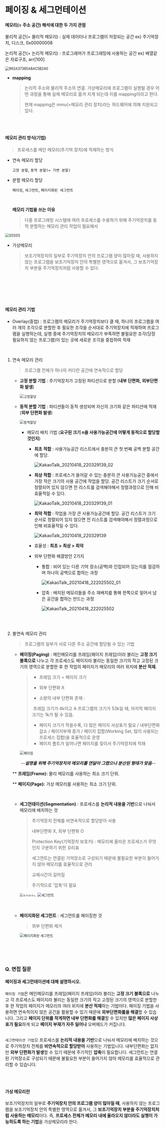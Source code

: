 # 페이징 & 세그먼테이션



#### 메모리(= 주소 공간) 해석에 대한 두 가지 관점

물리적 공간(= 물리적 메모리) : 실제 데이터나 프로그램이 저장되는 공간  ex) 주기억장치, 디스크, 0x00000008

논리적 공간(= 논리적 메모리) : 프로그래머가 프로그래밍에 사용하는 공간  ex) 배열같은 자료구조, arr[100]

<img src="https://user-images.githubusercontent.com/24764210/115153204-b321f480-a0af-11eb-9f07-0af4a2edff86.png" alt="992A37385A8AC5B240" style="zoom:80%;" />

- **mapping** 

  > 논리적 주소와 물리적 주소의 연결. 가상메모리에 프로그램이 실행될 경우 어떤 과정을 통해 실제 메모리로 옮겨 지게 되는데 이를 mapping이라고 한다.
  >
  > 현재 mapping은 mmu(=메모리 관리 장치)라는 하드웨어에 의해 지원되고 있다.

<br>

<br>

#### 메모리 관리 방식(기법)

> 프로세스를 메인 메모리(주기억 장치)에 적재하는 방식

- 연속 메모리 할당

  `고정 분할`, `동적 분할(= 가변 분할)` 

- 분할 메모리 할당 

  `페이징`, `세그먼트`, `페이지화된 세그먼트` 
  
	<br>

	**메모리 기법을 쓰는 이유**
	
	> 다중 프로그래밍 시스템에 여러 프로세스를 수용하기 위해 주기억장치를 동적 분할하는 메모리 관리 작업이 필요해서

<img src="https://user-images.githubusercontent.com/24764210/115152853-ec596500-a0ad-11eb-8b39-3ca232fef41a.PNG" alt="SSSSS" style="zoom: 80%;" />

- 가상메모리

  > 보조기억장치의 일부로 주기억장치 안의 프로그램 양이 많아질 때, 사용하지 않는 프로그램을 보조기억장치 안의 특별한 영역으로 옮겨서, 그 보조기억장치 부분을 주기억장치처럼 사용할 수 있다.

​         <br>   <br>

<br>

<br>

#### 메모리 관리 기법

- Overlay(중첩) : 프로그램의 메모리가 주기억장치보다 클 때, 하나의 프로그램을 여러 개의 조각으로 분할한 후 필요한 조각을 순서대로 주기억장치에 적재하여 프로그램을 실행하는데, 실행 중에 주기억장치의 메모리가 부족하면 불필요한 조각(당장 필요하지 않는 프로그램)이 있는 곳에 새로운 조각을 중첩하여 적재

  <br>

1. 연속 메모리 관리

   > 프로그램 전체가 하나의 커다란 공간에 연속적으로 할당

   - **고정 분할 기법** : 주기억장치가 고정된 파티션으로 분할 (**내부 단편화, 외부단편화 발생**)

     <img src="https://user-images.githubusercontent.com/24764210/115146194-70045900-a090-11eb-9d9f-fa0759c00fc0.PNG" alt="고정할당" style="zoom:80%;" />

   - **동적 분할 기법** : 파티션들이 동적 생성되며 자신의 크기와 같은 파티션에 적재 (**외부 단편화 발생**)

     <img src="https://user-images.githubusercontent.com/24764210/115146211-7e527500-a090-11eb-9e4c-1465f8e5166a.PNG" alt="동적할당" style="zoom:80%;" />
     
     - 메모리 배치 기법 (**요구된 크기 n을 사용가능공간에 어떻게 동적으로 할당할 것인지**)
     
       - **최초 적합** : 사용가능공간 리스트에서 충분히 큰 첫 번째 공백 분할 공간에 할당.
     
         ![KakaoTalk_20210418_220329139_02](https://user-images.githubusercontent.com/24764210/115146882-7811c800-a093-11eb-9dfa-98a2267bfad3.jpg)
     
       - **최상 적합** : 프로세스가 들어갈 수 있는 충분히 큰 사용가능공간 중에서 가장 작은 크기의 사용 공간에 작업을 할당. 공간 리스트가 크기 순서로 정렬되어 있지 않으면 전 리스트를 검색해야해서 정렬과정으로 인해 비효율적일 수 있다.
     
         ![KakaoTalk_20210418_220329139_01](https://user-images.githubusercontent.com/24764210/115146880-76e09b00-a093-11eb-8392-13dbb9971eba.jpg)
     
       - **최악 적합** : 작업을 가장 큰 사용가능공간에 할당. 공간 리스트가 크기 순서로 정렬되어 있지 않으면 전 리스트를 검색해야해서 정렬과정으로 인해 비효율적일 수 있다.
     
         ![KakaoTalk_20210418_220329139](https://user-images.githubusercontent.com/24764210/115146881-77793180-a093-11eb-9211-63461a133693.jpg)
     
       - 효율성 : **최초 > 최상 > 최악**
     
       - 외부 단편화 해결방안 2가지
     
         - 통합 : 비어 있는 다른 기억 장소(공백)와 인접되어 있는지를 점검하며 하나의 공백으로 합하는 과정
     
           ![KakaoTalk_20210418_222025502_01](https://user-images.githubusercontent.com/24764210/115147163-a80d9b00-a094-11eb-80d2-16ead1b444d1.jpg)
     
         - 압축 : 배치된 메모리들을 주소 재배치를 통해 한쪽으로 밀어서 남은 공간을 합하는 만드는 과정
     
           ![KakaoTalk_20210418_222025502](https://user-images.githubusercontent.com/24764210/115147165-a8a63180-a094-11eb-8ff3-d2a368aa7858.jpg)

<br>

<br>


2. 불연속 메모리 관리

   > 프로그램의 일부가 서로 다른 주소 공간에 할당될 수 있는 기법

   - **페이징(Paging)** : 메인메모리를 프레임(페이지 프레임)이라 불리는 **고정 크기 블록으로** 나누고 각 프로세스도 페이지라 불리는 동일한 크기의 작고 고정된 크기의 영역으로 분할한 후 한 작업의 페이지가 메모리의 여러 위치에 **분산 적재**.

     > - 프레임 크기 = 페이지 크기
     >
     > - 외부 단편화 X
     >
     > - 소량의 내부 단편화 존재 : 
     >
     > ​		프레임 크기가 4k이고 A 프로그램의 크기가 53k일 때, 마지막 페이지 크기는 1k가 될 수 있음.
     >
     > - 페이지 크기가 작을수록, 더 많은 페이지 사상표가 필요 / 내부단편화 감소 / 페이지부재 증가 / 페이지 집합(Working Set, 많이 사용되는 프로세스 집합)을 효율적으로 운영
     > - 페이지 폴트가 일어나면 페이지를 칮이서 주기억장치에 적재

     <img src="https://user-images.githubusercontent.com/24764210/115149020-135b6b00-a09d-11eb-9117-928def961bb8.PNG" alt="페이징" style="zoom:80%;" />

     ​										--**<i>설명을 위해 주기억장치의 메모리를 연달아 그렸으나 분산된 형태가 맞음</i>**--

     

   ** **프레임(Frame):** 물리 메모리를 사용하는 최소 크기 단위.

   ** **페이지(Page):** 가상 메모리를 사용하는 최소 크기 단위.

   <br>

   - **세그먼테이션(Segmentation)** : 프로세스를 **논리적 내용을 기반**으로 나눠서 메모리에 배치하는 것

     > 주기억장치 전체를 비연속적으로 할당받아 사용
     >
     > 내부단편화 X, 외부 단편화 O
     >
     > Protection Key(기억장치 보호키) : 메모리에 올라온 프로세스가 무엇인지 구분하기 위한 꼬리표
     >
     > 세그먼트는 연결된 기억장소로 구성되기 때문에 불필요한 부분이 들어가지 않아 메모리를 효율적으로 관리
     >
     > 교체시간이 길어짐
     >
     > 주기적으로 '압축'이 필요

     <img src="https://user-images.githubusercontent.com/24764210/115152272-6dfbc380-a0ab-11eb-9b91-c37f124da356.PNG" alt="ㅁㅇㅁㅇㄴ" style="zoom: 67%;" />

     <img src="https://user-images.githubusercontent.com/24764210/115151313-515d8c80-a0a7-11eb-9558-a9361c30d012.PNG" alt="세그먼트" style="zoom:80%;" />

   <br>

   <br>

   - **페이지화된 세그먼트** : 세그먼트를 페이징한 것

     > 외부 단편화 제거

     <img src="https://user-images.githubusercontent.com/24764210/115151912-f4afa100-a0a9-11eb-99c8-1d945ecbe575.PNG" alt="페이지화된 세그먼트" style="zoom:80%;" />

<br>

<br>

<br>

### Q. 면접 질문

#### 페이징과 세그먼테이션에 대해 설명하시오.

`페이징 기법`은 메인메모리를 프레임(페이지 프레임)이라 불리는 **고정 크기 블록으로** 나누고 각 프로세스도 페이지라 불리는 동일한 크기의 작고 고정된 크기의 영역으로 분할한 후 한 작업의 페이지가 메모리의 여러 위치에 **분산 적재**하는 기법이다. 페이징 기법을 사용하면 연속적이지 않은 공간을 활용할 수 있기 때문에 **외부단편화를을 해결**할 수 있습니다. 그리고 **페이지 단위를 작게하면 내부 단편화를 해결**할 수 있지만 **많은 페이지 사상표가 필요**하게 되고 **페이지 부재가 자주 일어나** 오버헤드가 커집니다.

<br>`세그먼테이션 기법`으 프로세스를 **논리적 내용을 기반**으로 나눠서 메모리에 배치하는 것으로 주기억장치 전체를 **비연속적으로 할당받아** 사용하는 기법입니다. 내부단편화는 없지만 **외부 단편화가 발생**할 수 있기 때문에 주기적인 **압축**이 필요합니다. 세그먼트는 연결된 기억장소로 구성되기 때문에 불필요한 부분이 들어가지 않아 메모리를 효율적으로 관리할 수 있습니다. 

<br>

<br>

#### 가상 메모리란

보조기억장치의 일부로 **주기억장치 안의 프로그램 양이 많아질 때**, 사용하지 않는 프로그램을 보조기억장치 안의 특별한 영역으로 옮겨서, 그 **보조기억장치 부분을 주기억장치처럼 사용하는 메모리**이다. 즉, **프로세스 전체가 메모리 내에 올라오지 않더라도 실행이 가능하도록 하는 기법**을 가상메모리라 한다.